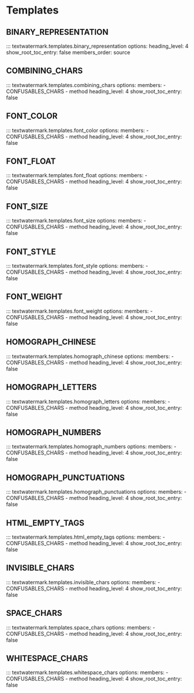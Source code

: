 # Templates

## BINARY_REPRESENTATION

::: textwatermark.templates.binary_representation
    options:
      heading_level: 4
      show_root_toc_entry: false
      members_order: source

## COMBINING_CHARS

::: textwatermark.templates.combining_chars
    options:
      members:
        - CONFUSABLES_CHARS
        - method
      heading_level: 4
      show_root_toc_entry: false

## FONT_COLOR

::: textwatermark.templates.font_color
    options:
      members:
        - CONFUSABLES_CHARS
        - method
      heading_level: 4
      show_root_toc_entry: false

## FONT_FLOAT

::: textwatermark.templates.font_float
    options:
      members:
        - CONFUSABLES_CHARS
        - method
      heading_level: 4
      show_root_toc_entry: false

## FONT_SIZE

::: textwatermark.templates.font_size
    options:
      members:
        - CONFUSABLES_CHARS
        - method
      heading_level: 4
      show_root_toc_entry: false

## FONT_STYLE

::: textwatermark.templates.font_style
    options:
      members:
        - CONFUSABLES_CHARS
        - method
      heading_level: 4
      show_root_toc_entry: false

## FONT_WEIGHT

::: textwatermark.templates.font_weight
    options:
      members:
        - CONFUSABLES_CHARS
        - method
      heading_level: 4
      show_root_toc_entry: false

## HOMOGRAPH_CHINESE

::: textwatermark.templates.homograph_chinese
    options:
      members:
        - CONFUSABLES_CHARS
        - method
      heading_level: 4
      show_root_toc_entry: false

## HOMOGRAPH_LETTERS

::: textwatermark.templates.homograph_letters
    options:
      members:
        - CONFUSABLES_CHARS
        - method
      heading_level: 4
      show_root_toc_entry: false

## HOMOGRAPH_NUMBERS

::: textwatermark.templates.homograph_numbers
    options:
      members:
        - CONFUSABLES_CHARS
        - method
      heading_level: 4
      show_root_toc_entry: false

## HOMOGRAPH_PUNCTUATIONS

::: textwatermark.templates.homograph_punctuations
    options:
      members:
        - CONFUSABLES_CHARS
        - method
      heading_level: 4
      show_root_toc_entry: false

## HTML_EMPTY_TAGS

::: textwatermark.templates.html_empty_tags
    options:
      members:
        - CONFUSABLES_CHARS
        - method
      heading_level: 4
      show_root_toc_entry: false

## INVISIBLE_CHARS

::: textwatermark.templates.invisible_chars
    options:
      members:
        - CONFUSABLES_CHARS
        - method
      heading_level: 4
      show_root_toc_entry: false

## SPACE_CHARS

::: textwatermark.templates.space_chars
    options:
      members:
        - CONFUSABLES_CHARS
        - method
      heading_level: 4
      show_root_toc_entry: false

## WHITESPACE_CHARS

::: textwatermark.templates.whitespace_chars
    options:
      members:
        - CONFUSABLES_CHARS
        - method
      heading_level: 4
      show_root_toc_entry: false
